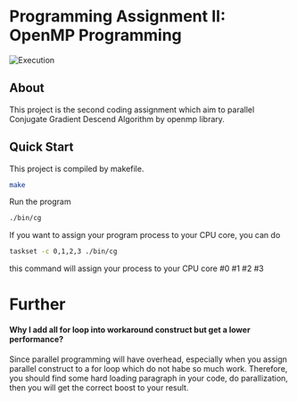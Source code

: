 Programming Assignment II: OpenMP Programming 
==============================================

![Execution](https://imgur.com/eAVno4O.png)

About
-----
This project is the second coding assignment which aim to parallel Conjugate Gradient Descend Algorithm by openmp library. 

Quick Start
-----------
This project is compiled by makefile.
```sh
make
```

Run the program
```sh
./bin/cg
```

If you want to assign your program process to your CPU core, you can do
```sh
taskset -c 0,1,2,3 ./bin/cg
```
this command will assign your process to your CPU core #0 #1 #2 #3

Further
=======
#### Why I add all for loop into workaround construct but get a lower performance?
Since parallel programming will have overhead, especially when you assign parallel construct to a for loop which do not habe so much work. Therefore, you should find some hard loading paragraph in your code, do parallization, then you will get the correct boost to your result.
